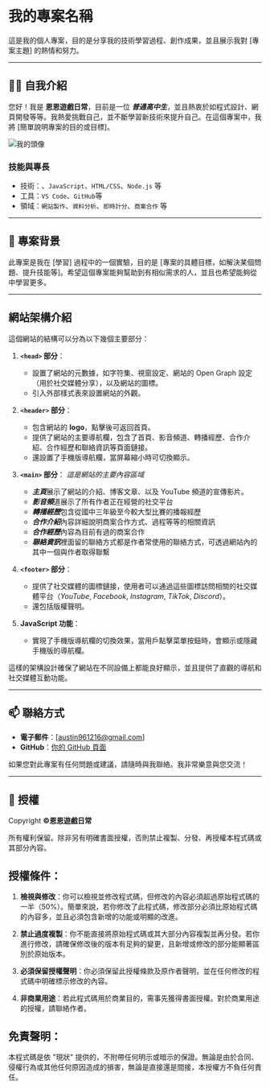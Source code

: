 # 我的專案名稱

這是我的個人專案，目的是分享我的技術學習過程、創作成果，並且展示我對 [專案主題] 的熱情和努力。

---

## 👨‍💻 自我介紹

您好！我是 **恩恩遊戲日常**，目前是一位 ***普通高中生***，並且熱衷於如程式設計、網頁開發等等。我熱愛挑戰自己，並不斷學習新技術來提升自己。在這個專案中，我將 [簡單說明專案的目的或目標]。

![我的頭像](https://www.enenlive.com/index_files/新YT頭像1.png) <!-- 放置個人圖片 -->

### 技能與專長
- 技術：、`JavaScript`、`HTML/CSS`、`Node.js` 等
- 工具：`VS Code`、`GitHub`等
- 領域：`網站製作`、`資料分析`、`即時計分`、`商案合作` 等

---

## 🔧 專案背景

此專案是我在 [學習] 過程中的一個實驗，目的是 [專案的具體目標，如解決某個問題、提升技能等]。希望這個專案能夠幫助到有相似需求的人，並且也希望能夠從中學習更多。

---
## 網站架構介紹

這個網站的結構可以分為以下幾個主要部分：

1. **`<head>` 部分**：
   - 設置了網站的元數據，如字符集、視窗設定、網站的 Open Graph 設定（用於社交媒體分享），以及網站的圖標。
   - 引入外部樣式表來設置網站的外觀。

2. **`<header>` 部分**：
   - 包含網站的 **logo**，點擊後可返回首頁。
   - 提供了網站的主要導航欄，包含了首頁、影音頻道、轉播經歷、合作介紹、合作經歷和聯絡資訊等頁面鏈接。
   - 還設置了手機版導航欄，當屏幕縮小時可切換顯示。

3. **`<main>` 部分**：
   *這是網站的主要內容區域*
   - ***主頁***展示了網站的介紹、博客文章、以及 YouTube 頻道的宣傳影片。
   - ***影音頻***道展示了所有作者正在經營的社交平台
   - ***轉播經歷***包含從國中三年級至今較大型比賽的播報經歷
   - ***合作介紹***內容詳細說明商案合作方式、過程等等的相關資訊
   - ***合作經歷***內容為目前有過的商案合作
   - ***聯絡資訊***裡面留的聯絡方式都是作者常使用的聯絡方式，可透過網站內的其中一個與作者取得聯繫

4. **`<footer>` 部分**：
   - 提供了社交媒體的圖標鏈接，使用者可以通過這些圖標訪問相關的社交媒體平台（*YouTube*, *Facebook*, *Instagram*, *TikTok*, *Discord*）。
   - 還包括版權聲明。

5. **JavaScript 功能**：
   - 實現了手機版導航欄的切換效果，當用戶點擊菜單按鈕時，會顯示或隱藏手機版的導航欄。

這樣的架構設計確保了網站在不同設備上都能良好顯示，並且提供了直觀的導航和社交媒體互動功能。

---

## 📫 聯絡方式

- **電子郵件**：[austin961216@gmail.com]
- **GitHub**：[你的 GitHub 頁面](https://github.com/ENENGAME)

如果您對此專案有任何問題或建議，請隨時與我聯絡。我非常樂意與您交流！

---

## 📝 授權

Copyright  **©恩恩遊戲日常**

所有權利保留。除非另有明確書面授權，否則禁止複製、分發、再授權本程式碼或其部分內容。

## 授權條件：

1. **檢視與修改**：你可以檢視並修改程式碼，但修改的內容必須超過原始程式碼的一半（50%）。簡單來說，若你修改了此程式碼，修改部分必須比原始程式碼的內容多，並且必須包含新增的功能或明顯的改進。
   
2. **禁止過度複製**：你不能直接將原始程式碼或其大部分內容複製並再分發。若你進行修改，請確保修改後的版本有足夠的變更，且新增或修改的部分能顯著區別於原始版本。

3. **必須保留授權聲明**：你必須保留此授權條款及原作者聲明，並在任何修改的程式碼中明確標示修改的內容。

4. **非商業用途**：若此程式碼用於商業目的，需事先獲得書面授權。對於商業用途的授權，請聯絡作者。

## 免責聲明：

本程式碼是依 "現狀" 提供的，不附帶任何明示或暗示的保證。無論是由於合同、侵權行為或其他任何原因造成的損害，無論是直接還是間接，本授權方不負任何責任。

